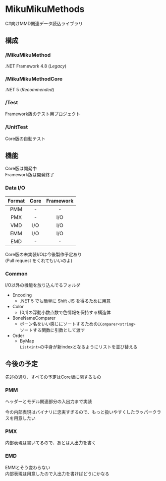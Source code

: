 # MikuMikuMethods
C#向けMMD関連データ読込ライブラリ

## 構成
### /MikuMikuMethod
.NET Framework 4.8 (*Legacy*)
### /MikuMikuMethodCore
.NET 5 (*Recommended*)
### /Test
Framework版のテスト用プロジェクト
### /UnitTest
Core版の自動テスト

## 機能
Core版は開発中  
Framework版は開発終了

### Data I/O 

|Format|Core|Framework|
|:----:|:--:|:-------:|
|PMM|-|-|
|PMX|-|I/O|
|VMD|I/O|I/O|
|EMM|I/O|I/O|
|EMD|-|-|

Core版の未実装I/Oは今後製作予定あり  
(Pull request をくれてもいいのよ)

### Common
I/O以外の機能を放り込んでるフォルダ

- Encoding
  - .NET 5 でも簡単に Shift JIS を得るために用意
- Color
  - [0,1]の浮動小数点数で色情報を保持する構造体
- BoneNameComparer
  - ボーン名をいい感じにソートするための`IComparer<string>`  
    ソートする関数に引数として渡す
- Order
  - ByMap  
    `List<int>`の中身が新indexとなるようにリストを並び替える

## 今後の予定
先述の通り、すべての予定はCore版に関するもの

### PMM
ヘッダーとモデル関連部分の入出力まで実装

今の内部表現はバイナリに忠実すぎるので、もっと扱いやすくしたラッパークラスを用意したい
### PMX
内部表現は書いてるので、あとは入出力を書く
### EMD
EMMとそう変わらない  
内部表現は用意したので入出力を書けばどうにかなる
